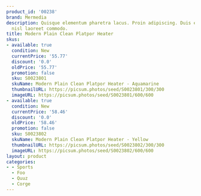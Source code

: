 ```yaml
---
product_id: '00238'
brand: Mermedia
description: Quisque elementum pharetra lacus. Proin adipiscing. Duis et ipsum ac
  nisl laoreet commodo.
title: Modern Plain Clean Platpor Heater
skus:
- available: true
  condition: New
  currentPrice: '55.77'
  discount: '0.0'
  oldPrice: '55.77'
  promotion: false
  sku: S0023801
  skuName: Modern Plain Clean Platpor Heater - Aquamarine
  thumbnailURL: https://picsum.photos/seed/S0023801/300/300
  imageURL: https://picsum.photos/seed/S0023801/600/600
- available: true
  condition: New
  currentPrice: '58.46'
  discount: '0.0'
  oldPrice: '58.46'
  promotion: false
  sku: S0023802
  skuName: Modern Plain Clean Platpor Heater - Yellow
  thumbnailURL: https://picsum.photos/seed/S0023802/300/300
  imageURL: https://picsum.photos/seed/S0023802/600/600
layout: product
categories:
- - Sports
  - Foo
  - Quuz
  - Corge
---
```

